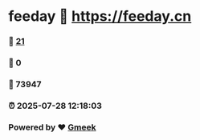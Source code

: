# feeday :link: https://feeday.cn 
### :page_facing_up: [21](https://feeday.cn/tag.html) 
### :speech_balloon: 0 
### :hibiscus: 73947 
### :alarm_clock: 2025-07-28 12:18:03 
### Powered by :heart: [Gmeek](https://github.com/Meekdai/Gmeek)
